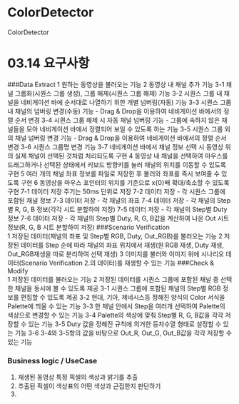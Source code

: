 # ColorDetector
ColorDetector

# 03.14 요구사항
###Data Extract	
1	원하는 동영상을 불러오는 기능
2	동영상 내 채널 추가 기능
3-1	채널 그룹화(시퀀스 그룹 생성), 그룹 해제(시퀀스 그룹 해제) 기능
3-2	시퀀스 그룹 내 채널을 네비게이션 바에 순서대로 나열하기 위한 개별 넘버링(자동) 기능
3-3	시퀀스 그룹 내 채널의 넘버링 변경(수동) 기능 - Drag & Drop을 이용하여 네비게이션 바에서의 정렬 순서 변경
3-4	시퀀스 그룹 해제 시 자동 채널 넘버링 기능 - 그룹에 속하지 않은 채널들을 모아 네비게이션 바에서 정렬되어 보일 수 있도록 하는 기능
3-5	시퀀스 그룹 외의 채널 넘버링 변경 기능 - Drag & Drop을 이용하여 네비게이션 바에서의 정렬 순서 변경
3-6	시퀀스 그룹명 변경 기능
3-7	네비게이션 바에서 채널 정보 선택 시 동영상 위의 실제 채널이 선택된 것처럼 처리되도록 구현
4	동영상 내 채널을 선택하여 마우스를 드래그하거나 선택된 상태에서 키보드 방향키를 눌러 채널의 위치를 이동할 수 있도록 구현
5	여러 개의 채널 좌표 정보를 파일로 저장한 후 불러와 좌표를 즉시 보여줄 수 있도록 구현
6	동영상을 마우스 포인터의 위치를 기준으로 x{0}배 확대/축소할 수 있도록 구현
7-1	데이터 저장 주기는 50ms 단위로 저장
7-2	데이터 저장 - 각 시퀀스 그룹에 포함된 채널 정보
7-3	데이터 저장 - 각 채널의 좌표
7-4	데이터 저장 - 각 채널의 Step별 R, G, B 정보(각각 시트 분할하여 저장)
7-5	데이터 저장 - 각 채널의 Step별 Duty 정보
7-6	데이터 저장 - 각 채널의 Step별 Duty, R, G, B값을 계산하여 나온 Out 시트 정보(R, G, B 시트 분할하여 저장)
###Scenario Verification	
1	저장된 데이터(채널의 좌표 및 Step별 RGB, Duty, Out_RGB)를 불러오는 기능
2	저장된 데이터를 Step 순에 따라 채널의 좌표 위치에서 재생(원 RGB 재생, Duty 재생, Out_RGB재생을 따로 분리하여 선택 재생)
3	이미지를 불러와 이미지 위에 시나리오 데이터(Scenario Verification 2.의 데이터)를 재생할 수 있는 기능
###Check & Modify	
1	저장된 데이터를 불러오는 기능
2	저장된 데이터를 시퀀스 그룹에 포함된 채널 중 선택한 채널을 동시에 볼 수 있도록 제공
3-1	시퀀스 그룹에 포함된 채널의 Step별 RGB 정보를 편집할 수 있도록 제공
3-2	현대, 기아, 제네시스등 정해진 양식의 Color 서식을 Palette에 띄울 수 있는 기능
3-3	한 채널 안에서 Step을 여러개 선택하여 Palette의 색상으로 변경할 수 있는 기능
3-4	Palette의 색상에 맞춰 Step별 R, G, B값을 각각 저장할 수 있는 기능
3-5	Duty 값을 정해진 규칙에 의거한 등차수열 형태로 설정할 수 있는 기능
3-6	3-4와 3-5항의 값을 바탕으로 Out_R, Out_G, Out_B값을 각각 저장할 수 있는 기능


### Business logic / UseCase 
1. 재생된 동영상 특정 픽셀의 색상과 밝기를 추출
2. 추출된 픽셀이 색상표의 어떤 색상과 근접한지 판단하기
3. 
